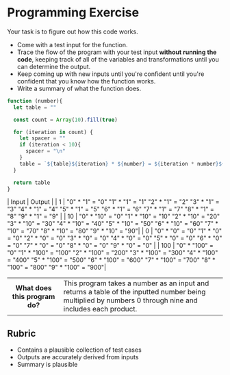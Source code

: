 # Programming Exercise

Your task is to figure out how this code works.

* Come with a test input for the function.
* Trace the flow of the program with your test input **without running the code**, keeping track of all of the variables and transformations until you can determine the output.
* Keep coming up with new inputs until you're confident until you're confident that you know how the function works.
* Write a summary of what the function does.

```js
function (number){
  let table = ""

  const count = Array(10).fill(true)

  for (iteration in count) {
    let spacer = ""
    if (iteration < 10){
      spacer = "\n"
    }
    table = `${table}${iteration} * ${number} = ${iteration * number}${spacer}`
  }

  return table
}
```

| Input | Output |
| 1     | "0" * "1" = "0"
          "1" * "1" = "1"
          "2" * "1" = "2"
          "3" * "1" = "3"
          "4" * "1" = "4"
          "5" * "1" = "5"
          "6" * "1" = "6"
          "7" * "1" = "7"
          "8" * "1" = "8"
          "9" * "1" = "9" |
| 10    | "0" * "10" = "0"
          "1" * "10" = "10"
          "2" * "10" = "20"
          "3" * "10" = "30"
          "4" * "10" = "40"
          "5" * "10" = "50"
          "6" * "10" = "60"
          "7" * "10" = "70"
          "8" * "10" = "80"
          "9" * "10" = "90"| 
| 0     | "0" * "0" = "0"
          "1" * "0" = "0"
          "2" * "0" = "0"
          "3" * "0" = "0"
          "4" * "0" = "0"
          "5" * "0" = "0"
          "6" * "0" = "0"
          "7" * "0" = "0"
          "8" * "0" = "0"
          "9" * "0" = "0" | 
|  100  | "0" * "100" = "0"
          "1" * "100" = "100"
          "2" * "100" = "200"
          "3" * "100" = "300"
          "4" * "100" = "400"
          "5" * "100" = "500"
          "6" * "100" = "600"
          "7" * "100" = "700"
          "8" * "100" = "800"
          "9" * "100" = "900"| 

<table>
  <tr>
    <th>What does this program do?</th>
    <td>This program takes a number as an input and returns a table of the inputted number being multiplied by numbers 0 through nine and includes each product.</td>
  </tr>
</table>

## Rubric

* Contains a plausible collection of test cases
* Outputs are accurately derived from inputs
* Summary is plausible
